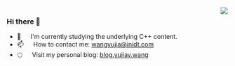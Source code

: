 <img align="right" src="https://github-readme-stats.vercel.app/api?username=Evilrabbit520&show_icons=true&icon_color=CE1D2D&text_color=718096&bg_color=ffffff&hide_title=true" />

### Hi there 👋

- 🔭 &emsp; I'm currently studying the underlying C++ content.
- 📫 &emsp; How to contact me: <a href="mail:wangyujia@inidt.com"> wangyujia@inidt.com</a>
- 🌕 &emsp; Visit my personal blog: <a href="http://blog.yujiay.wang"> blog.yujiay.wang</a>

<!--
**Evilrabbit520/Evilrabbit520** is a ✨ _special_ ✨ repository because its `README.md` (this file) appears on your GitHub profile.

Here are some ideas to get you started:

- 🔭 I’m currently working on ...
- 🌱 I’m currently learning ...
- 👯 I’m looking to collaborate on ...
- 🤔 I’m looking for help with ...
- 💬 Ask me about ...
- 📫 How to reach me: ...
- 😄 Pronouns: ...
- ⚡ Fun fact: ...
-->
